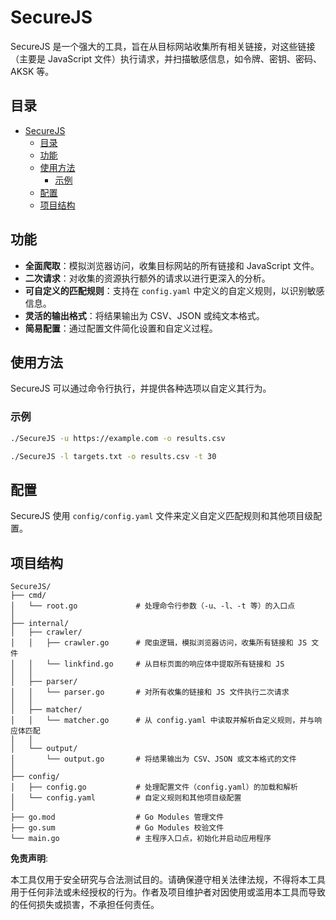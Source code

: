 # SecureJS

SecureJS 是一个强大的工具，旨在从目标网站收集所有相关链接，对这些链接（主要是 JavaScript 文件）执行请求，并扫描敏感信息，如令牌、密钥、密码、AKSK 等。

## 目录

- [SecureJS](#securejs)
  - [目录](#目录)
  - [功能](#功能)
  - [使用方法](#使用方法)
    - [示例](#示例)
  - [配置](#配置)
  - [项目结构](#项目结构)

## 功能

- **全面爬取**：模拟浏览器访问，收集目标网站的所有链接和 JavaScript 文件。
- **二次请求**：对收集的资源执行额外的请求以进行更深入的分析。
- **可自定义的匹配规则**：支持在 `config.yaml` 中定义的自定义规则，以识别敏感信息。
- **灵活的输出格式**：将结果输出为 CSV、JSON 或纯文本格式。
- **简易配置**：通过配置文件简化设置和自定义过程。

## 使用方法

SecureJS 可以通过命令行执行，并提供各种选项以自定义其行为。

### 示例

```bash
./SecureJS -u https://example.com -o results.csv
```

```bash
./SecureJS -l targets.txt -o results.csv -t 30
```

## 配置

SecureJS 使用 `config/config.yaml` 文件来定义自定义匹配规则和其他项目级配置。

## 项目结构

```
SecureJS/
├── cmd/
│   └── root.go             # 处理命令行参数（-u、-l、-t 等）的入口点
│
├── internal/
│   ├── crawler/
│   │   ├── crawler.go      # 爬虫逻辑，模拟浏览器访问，收集所有链接和 JS 文件
│   │   └── linkfind.go     # 从目标页面的响应体中提取所有链接和 JS
│   │
│   ├── parser/
│   │   └── parser.go       # 对所有收集的链接和 JS 文件执行二次请求
│   │
│   ├── matcher/
│   │   └── matcher.go      # 从 config.yaml 中读取并解析自定义规则，并与响应体匹配
│   │
│   └── output/
│       └── output.go       # 将结果输出为 CSV、JSON 或文本格式的文件
│
├── config/
│   ├── config.go           # 处理配置文件（config.yaml）的加载和解析
│   └── config.yaml         # 自定义规则和其他项目级配置
│
├── go.mod                  # Go Modules 管理文件
├── go.sum                  # Go Modules 校验文件
└── main.go                 # 主程序入口点，初始化并启动应用程序
```

**免责声明**: 

本工具仅用于安全研究与合法测试目的。请确保遵守相关法律法规，不得将本工具用于任何非法或未经授权的行为。作者及项目维护者对因使用或滥用本工具而导致的任何损失或损害，不承担任何责任。